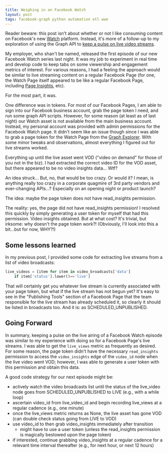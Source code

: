 ```yaml
---
title: Weighing in on Facebook Watch
layout: post
tags: facebook-graph python automation etl wwe
---
```


Reader beware: this post isn't about whether or not I like consuming content
on Facebook's new [Watch](https://newsroom.fb.com/news/2017/08/introducing-watch-a-new-platform-for-shows-on-facebook/)
platform. Instead, it's more of a follow-up to my exploration of using the Graph API
to [keep a pulse on live video streams](https://krbnite.github.io/Keeping-the-Pulse-on-Facebook-Live-with-the-Graph-API/).

My employer, who shan't be named, released the first episode of our new Facebook Watch series last 
night.  It was my job to experiment in real time and develop code to keep tabs on some viewership and engagement metrics of
interest.  For various reasons, I had a feeling the approach would be similar to live streaming content on
a regular Facebook Page (for one, the Watch Page itself appeared to be like a regular Facebook Page,
including [Page Insights](https://www.facebook.com/business/a/page/page-insights), etc).  

For the most part, it was.

One difference was in tokens.  For most of our Facebook Pages, I am able to sign into our Facebook business
account, grab the page token I need, and run some graph API scripts.  However, for some reason (at least as of
last night) our Watch asset is not available from the main business account.  Instead, my personal account was 
provided with admin permissions for the Facebook Watch page. It didn't seem like an issue though since I was able to
grab a page token for the Watch Page from the [Graph Explorer](https://developers.facebook.com/tools/explorer).
With some minor tweaks and observations, almost everything I figured out for live streams worked.

Everything up until the live asset went VOD ("video on demand" for those of you not in the biz).  I had extracted the 
correct video ID for the VOD asset, but there appeared to be no video insights data... Wtf?

An idea struck... But, no, that would be too crazy.  Or would it?  I mean, is anything really too crazy
in a corporate quagmire of 3rd party vendors and ever-changing APIs...?  Especially on an opening night or 
product launch?  

The idea: maybe the page token does not have read_insights permission. 

The reality: yes, the page did not have read_insights permission! I resolved this quickly by simply generating
a user token for myself that had this permission.  Video insights obtained.  But at what cost?  It's trivial,
but irksome: why doesn't the page token work?!  (Obviously, I'll look into this a bit...but for now, WHY?!)

## Some lessons learned
In my previous post, I provided some code for extracting live streams from a list of video broadcasts:
```python
live_videos = [item for item in video_broadcasts['data'] 
    if item['status'].lower()=='live']
```

That will certainly get you whatever live stream is currently associated with your page token, but what
if the live stream has not begun yet?  It's easy to see in the "Publishing Tools" section of a Facebook
Page that the team responsible for the live stream has already scheduled it, so clearly it should
be listed in broadcasts too. And it is: as SCHEDULED_UNPUBLISHED.

## Going Forward
In summary, keeping a pulse on the live airing of a Facebook Watch episode was similar to my experience
with doing so for a Facebook Page's live streams.  I was able to get the `live_views` metric as frequently as 
desired.  For some reason, the page token didn't have the necessary `read_insights` permission to access 
the `video_insights` edge of the `video_id` node when the live video went VOD; however, I was able to generate 
a user token with this permission and obtain this data.

A good code strategy for our next episode might be:
* actively watch the video broadcasts list until the status of the live_video node goes from SCHEDULED_UNPUBLISHED to LIVE (e.g., with a while loop)
* ascertain video_id from live_video_id and begin recording live_views at a regular cadence (e.g., one minute)
* once the live_views metric returns as None, the live asset has gone VOD (can double check status going from LIVE to VOD)
* use video_id to then grab video_insights immediately after transition
  - might have to use a user token (unless the read_insights permission is magically bestowed upon the page token)
* if interested, continue grabbing video_insights at a regular cadence for a relevant time interval thereafter (e.g., for next hour, or next 12 hours)


